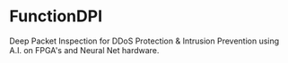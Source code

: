 # FunctionDPI
Deep Packet Inspection for DDoS Protection &amp; Intrusion Prevention using A.I. on FPGA's and Neural Net hardware.
